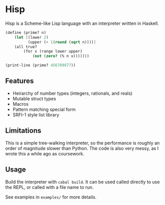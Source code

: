 # Hisp

Hisp is a Scheme-like Lisp language with an interpreter written in Haskell.

```scheme
(define (prime? n)
    (let [(lower 2)
          (upper (+ 1(round (sqrt n))))]
    (all true?
        (for x (range lower upper)
            (not (zero? (% n x)))))))

(print-line (prime? 456789877))
```

## Features

- Heirarchy of number types (integers, rationals, and reals)
- Mutable struct types
- Macros
- Pattern matching special form
- SRFI-1 style list library

## Limitations

This is a simple tree-walking interpreter, so the performance is roughly an order of magnitude
slower than Python. The code is also very messy, as I wrote this a while ago as coursework.

## Usage

Build the interpreter with `cabal build`. It can be used called directly to use the REPL, or
called with a file name to run.

See examples in `examples/` for more details.
